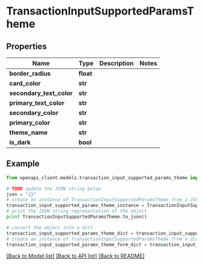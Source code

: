 # TransactionInputSupportedParamsTheme


## Properties
Name | Type | Description | Notes
------------ | ------------- | ------------- | -------------
**border_radius** | **float** |  | 
**card_color** | **str** |  | 
**secondary_text_color** | **str** |  | 
**primary_text_color** | **str** |  | 
**secondary_color** | **str** |  | 
**primary_color** | **str** |  | 
**theme_name** | **str** |  | 
**is_dark** | **bool** |  | 

## Example

```python
from openapi_client.models.transaction_input_supported_params_theme import TransactionInputSupportedParamsTheme

# TODO update the JSON string below
json = "{}"
# create an instance of TransactionInputSupportedParamsTheme from a JSON string
transaction_input_supported_params_theme_instance = TransactionInputSupportedParamsTheme.from_json(json)
# print the JSON string representation of the object
print TransactionInputSupportedParamsTheme.to_json()

# convert the object into a dict
transaction_input_supported_params_theme_dict = transaction_input_supported_params_theme_instance.to_dict()
# create an instance of TransactionInputSupportedParamsTheme from a dict
transaction_input_supported_params_theme_form_dict = transaction_input_supported_params_theme.from_dict(transaction_input_supported_params_theme_dict)
```
[[Back to Model list]](../README.md#documentation-for-models) [[Back to API list]](../README.md#documentation-for-api-endpoints) [[Back to README]](../README.md)



